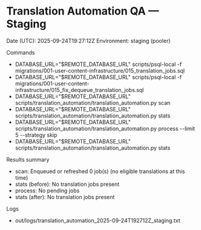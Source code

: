 # Translation Automation QA — Staging

Date (UTC): 2025-09-24T19:27:12Z
Environment: staging (pooler)

Commands
- DATABASE_URL="$REMOTE_DATABASE_URL" scripts/psql-local -f migrations/001-user-content-infrastructure/015_translation_jobs.sql
- DATABASE_URL="$REMOTE_DATABASE_URL" scripts/psql-local -f migrations/001-user-content-infrastructure/015_fix_dequeue_translation_jobs.sql
- DATABASE_URL="$REMOTE_DATABASE_URL" scripts/translation_automation/translation_automation.py scan
- DATABASE_URL="$REMOTE_DATABASE_URL" scripts/translation_automation/translation_automation.py stats
- DATABASE_URL="$REMOTE_DATABASE_URL" scripts/translation_automation/translation_automation.py process --limit 5 --strategy skip
- DATABASE_URL="$REMOTE_DATABASE_URL" scripts/translation_automation/translation_automation.py stats

Results summary
- scan: Enqueued or refreshed 0 job(s) (no eligible translations at this time)
- stats (before): No translation jobs present
- process: No pending jobs
- stats (after): No translation jobs present

Logs
- out/logs/translation_automation_2025-09-24T192712Z_staging.txt